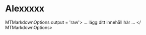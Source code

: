 # Alexxxxx
MTMarkdownOptions output = 'raw'>         ... lägg ditt innehåll här ...     &lt;/ MTMarkdownOptions>
